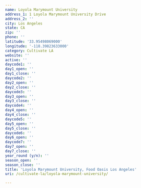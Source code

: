 ```yaml
---
name: Loyola Marymount University
address_1: 1 Loyola Marymount University Drive
address_2: ''
city: Los Angeles
state: CA
zip: ''
phone: ''
latitude: '33.95498069000'
longitude: '-118.39823633000'
category: Cultivate LA
website: ''
active: ''
daycode1: ''
day1_open: ''
day1_close: ''
daycode2: ''
day2_open: ''
day2_close: ''
daycode3: ''
day3_open: ''
day3_close: ''
daycode4: ''
day4_open: ''
day4_close: ''
daycode5: ''
day5_open: ''
day5_close: ''
daycode6: ''
day6_open: ''
daycode7: ''
day7_open: ''
day7_close: ''
year_round (y/n): ''
season_open: ''
season_close: ''
title: 'Loyola Marymount University, Food Oasis Los Angeles'
uri: /cultivate-la/loyola-marymount-university/

---
```

